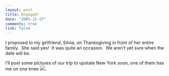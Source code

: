 ```yaml
--- 
layout: post
title: Engaged!
date: "2005-11-27"
comments: true
link: false
---
```

<p>I proposed to my girlfriend, Silvia, on Thanksgiving in front of her entire family.&nbsp; She said yes!&nbsp; It was quite an occasion.&nbsp; We aren&rsquo;t yet sure when the date will be.</p><p>I&rsquo;ll post some pictures of our trip to upstate New York soon, one of them has me on one knee <img src="http://ben.lyntonweb.com/blog/uploads/smile1.gif" />.</p>
